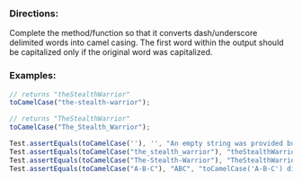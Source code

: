 ### Directions:

Complete the method/function so that it converts dash/underscore delimited words into camel casing. The first word within the output should be capitalized only if the original word was capitalized.

### Examples:

```javascript
// returns "theStealthWarrior"
toCamelCase("the-stealth-warrior"); 

// returns "TheStealthWarrior"
toCamelCase("The_Stealth_Warrior");

Test.assertEquals(toCamelCase(''), '', "An empty string was provided but not returned");
Test.assertEquals(toCamelCase("the_stealth_warrior"), "theStealthWarrior", "toCamelCase('the_stealth_warrior') did not return correct value");
Test.assertEquals(toCamelCase("The-Stealth-Warrior"), "TheStealthWarrior", "toCamelCase('The-Stealth-Warrior') did not return correct value");
Test.assertEquals(toCamelCase("A-B-C"), "ABC", "toCamelCase('A-B-C') did not return correct value");
```